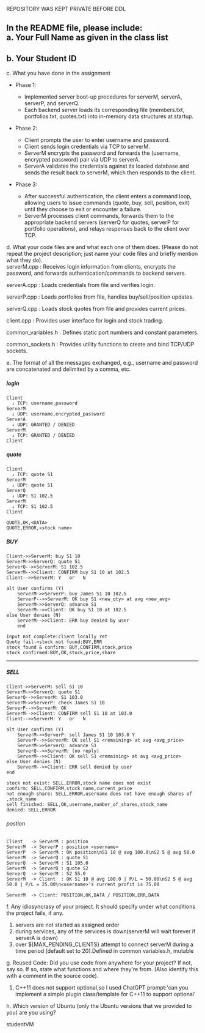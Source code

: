 REPOSITORY WAS KEPT PRIVATE BEFORE DDL

In the README file, please include:   
a. Your Full Name as given in the class list
--------------

b. Your Student ID
-----------

c. What you have done in the assignment   
- Phase 1:
    - Implemented server boot-up procedures for serverM, serverA, serverP, and serverQ.
    - Each backend server loads its corresponding file (members.txt, portfolios.txt, quotes.txt) into in-memory data structures at startup.

- Phase 2:
    - Client prompts the user to enter username and password.
    - Client sends login credentials via TCP to serverM.
    - ServerM encrypts the password and forwards the (username, encrypted password) pair via UDP to serverA.
    - ServerA validates the credentials against its loaded database and sends the result back to serverM, which then responds to the client.

- Phase 3:
    - After successful authentication, the client enters a command loop, allowing users to issue commands (quote, buy, sell, position, exit) until they choose to exit or encounter a failure.
    - ServerM processes client commands, forwards them to the appropriate backend servers (serverQ for quotes, serverP for portfolio operations), and relays responses back to the client over TCP.
  
d. What your code files are and what each one of them does. (Please do not repeat the project description;
just name your code files and briefly mention what they do).   
serverM.cpp : Receives login information from clients, encrypts the password, and forwards authentication/commands to backend servers.

serverA.cpp : Loads credentials from file and verifies login.

serverP.cpp : Loads portfolios from file, handles buy/sell/position updates.

serverQ.cpp : Loads stock quotes from file and provides current prices.

client.cpp : Provides user interface for login and stock trading.

common_variables.h : Defines static port numbers and constant parameters.

common_sockets.h : Provides utility functions to create and bind TCP/UDP sockets.

e. The format of all the messages exchanged, e.g., username and password are concatenated and delimited
by a comma, etc.   

##### login
```
Client
  ↓ TCP: username,password
ServerM
  ↓ UDP: username,encrypted_password
ServerA
  ↓ UDP: GRANTED / DENIED
ServerM
  ↓ TCP: GRANTED / DENIED
Client
```
##### quote
```
Client
  ↓ TCP: quote S1
ServerM
  ↓ UDP: quote S1
ServerQ
  ↓ UDP: S1 102.5
ServerM
  ↓ TCP: S1 102.5
Client
```
```
QUOTE,OK,<DATA>
QUOTE,ERROR,<stock name> 
```


##### BUY
```
Client->>ServerM: buy S1 10
ServerM->>ServerQ: quote S1
ServerQ-->>ServerM: S1 102.5
ServerM-->>Client: CONFIRM buy S1 10 at 102.5
Client-->>ServerM: Y   or   N

alt User confirms (Y)
    ServerM->>ServerP: buy James S1 10 102.5
    ServerP-->>ServerM: OK buy S1 <new_qty> at avg <new_avg>
    ServerM->>ServerQ: advance S1
    ServerM-->>Client: OK buy S1 10 at 102.5
else User denies (N)
    ServerM-->>Client: ERR buy denied by user
    end

```
```
Input not complete:client locally ret
Quote fail->stock not found:BUY,ERR
stock found & confirm: BUY,CONFIRM,stock,price
stock confirmed:BUY,OK,stock,price,share
```

-------------
##### SELL
```
Client->>ServerM: sell S1 10
ServerM->>ServerQ: quote S1
ServerQ-->>ServerM: S1 103.0
ServerM->>ServerP: check James S1 10
ServerP-->>ServerM: OK
ServerM-->>Client: CONFIRM sell S1 10 at 103.0
Client-->>ServerM: Y   or   N

alt User confirms (Y)
    ServerM->>ServerP: sell James S1 10 103.0 Y
    ServerP-->>ServerM: OK sell S1 <remaining> at avg <avg_price>
    ServerM->>ServerQ: advance S1
    ServerQ-->>ServerM: (no reply)
    ServerM-->>Client: OK sell S1 <remaining> at avg <avg_price>
else User denies (N)
    ServerM-->>Client: ERR sell denied by user
end

```

```
stock not exist: SELL,ERROR,stock name does not exist
confirm: SELL,CONFIRM,stock_name,current_price
not enough share: SELL,ERROR,username does not have enough shares of ,stock_name
sell finished: SELL,OK,username,number_of_shares,stock_name
denied: SELL,ERROR
```

###### postion
```
Client   -> ServerM : position
ServerM  -> ServerP : position <username>
ServerP  -> ServerM : OK position\nS1 10 @ avg 100.0\nS2 5 @ avg 50.0
ServerM  -> ServerQ : quote S1
ServerQ  -> ServerM : S1 105.0
ServerM  -> ServerQ : quote S2
ServerQ  -> ServerM : S2 55.0
ServerM  -> Client  : OK S1 10 @ avg 100.0 | P/L = 50.00\nS2 5 @ avg 50.0 | P/L = 25.00\n<username>’s current profit is 75.00
```

```
ServerM  -> Client: POSITION,OK,DATA / POSITION,ERR,DATA
```

f. Any idiosyncrasy of your project. It should specify under what conditions the project fails, if any.
1. servers are not started as assigned order
2. during services, any of the services is down(serverM will wait forever if serverA is down)
3. over ${MAX_PENDING_CLIENTS} attempt to connect serverM during a time period (default set to 20).Defined in common variables.h, mutable


g. Reused Code: Did you use code from anywhere for your project? If not, say so. If so, state what
functions and where they're from. (Also identify this with a comment in the source code).   
1. C++11 does not support optional,so I used ChatGPT prompt:'can you implement a simple plugin class/template for C++11 to support optional'


h. Which version of Ubuntu (only the Ubuntu versions that we provided to you) are you using? 

studentVM


